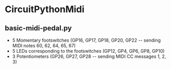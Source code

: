 # CircuitPythonMidi

## basic-midi-pedal.py
* 5 Momentary footswitches (GP16, GP17, GP18, GP20, GP22 -- sending MIDI notes 60, 62, 64, 65, 67)
* 5 LEDs corresponding to the footswitches (GP12, GP4, GP6, GP8, GP10)
* 3 Potentiometers (GP26, GP27, GP28 -- sending MIDI CC messages 1, 2, 3)
